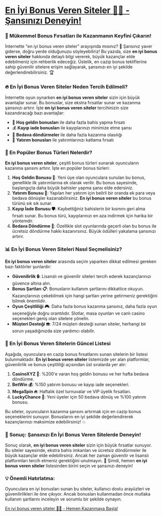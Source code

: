 # [En İyi Bonus Veren Siteler 🎰🤑 - Şansınızı Deneyin!](https://casinotr.link/gWCRZ4)

### 🎯 Mükemmel Bonus Fırsatları ile Kazanmanın Keyfini Çıkarın!

İnternette "en iyi bonus veren siteler" arayışında mısınız? 🎲 Şansınız yaver giderse, doğru yerde olduğunuzu söyleyebiliriz! Bu yazıda, size **en iyi bonus veren siteler** hakkında detaylı bilgi vererek, büyük kazançlar elde edebilmeniz için rehberlik edeceğiz. Üstelik, en cazip bonus tekliflerine sahip güvenilir sitelere erişim sağlayarak, şansınızı en iyi şekilde değerlendirebilirsiniz. 🏆

### 🔥 En İyi Bonus Veren Siteler Neden Tercih Edilmeli?

İnternette oyun oynarken **en iyi bonus veren siteler** sizin için büyük avantajlar sunar. Bu bonuslar, size ekstra fırsatlar sunar ve kazanma şansınızı artırır. İşte **en iyi bonus veren siteler** tercihinizin size kazandıracağı bazı avantajlar:

- 🤑 **Hoş geldin bonusları** ile daha fazla bahis yapma fırsatı
- 💰 **Kayıp iade bonusları** ile kayıplarınızı minimize etme şansı
- 🎁 **Bedava döndürmeler** ile daha fazla kazanma olasılığı
- 🔄 **Yatırım bonusları** ile yatırımlarınızı katlama fırsatı

### 🎲 En Popüler Bonus Türleri Nelerdir?

**En iyi bonus veren siteler**, çeşitli bonus türleri sunarak oyuncuların kazanma şansını artırır. İşte en popüler bonus türleri:

1. **Hoş Geldin Bonusu 🥳**: Yeni üye olan oyunculara sunulan bu bonus, genellikle ilk yatırımlarına ek olarak verilir. Bu bonus sayesinde, başlangıçta daha büyük bahisler yapma şansı elde edersiniz.
2. **Yatırım Bonusu 💸**: Yapılan her yatırım için belirli bir oranda ek para veya bedava dönüşler kazanabilirsiniz. **En iyi bonus veren siteler** bu bonus türünü sık sık sunar.
3. **Kayıp İade Bonusu 🛡️**: Kaybettiğiniz bahislerin bir kısmını geri alma fırsatı sunar. Bu bonus türü, kayıplarınızı en aza indirmek için harika bir yöntemdir.
4. **Bedava Döndürme 🎡**: Özellikle slot oyunlarında geçerli olan bu bonus ile ücretsiz döndürme hakkı kazanırsınız. Büyük ödülleri yakalama şansınızı artırır.

### 📊 En İyi Bonus Veren Siteleri Nasıl Seçmelisiniz?

**En iyi bonus veren siteler** arasında seçim yaparken dikkat edilmesi gereken bazı faktörler şunlardır:

- **Güvenilirlik 🔒**: Lisanslı ve güvenilir siteleri tercih ederek kazançlarınızı güvence altına alın.
- **Bonus Şartları 📋**: Bonusların kullanım şartlarını dikkatlice okuyun. Kazançlarınızı çekebilmek için hangi şartları yerine getirmeniz gerektiğini bilmek önemlidir.
- **Oyun Çeşitliliği 🎮**: Daha fazla bonus kazanma şansınız, daha fazla oyun seçeneğiyle doğru orantılıdır. Slotlar, masa oyunları ve canlı casino seçenekleri geniş olan sitelere yönelin.
- **Müşteri Desteği ☎️**: 7/24 müşteri desteği sunan siteler, herhangi bir sorun yaşadığınızda size yardımcı olabilir.

### 🔄 En İyi Bonus Veren Sitelerin Güncel Listesi

Aşağıda, oyunculara en cazip bonus fırsatlarını sunan sitelerin bir listesi bulunmaktadır. **En iyi bonus veren siteler** listemizde yer alan platformlar, güvenilirlik ve bonus çeşitliliği açısından üst sıralarda yer alır:

1. **CasinoXYZ 🎰**: %200'e varan hoş geldin bonusu ve her hafta bedava döndürme.
2. **BetWin 💰**: %150 yatırım bonusu ve kayıp iade seçenekleri.
3. **MegaSpin 🔥**: Haftalık özel turnuvalar ve VIP üyelik fırsatları.
4. **LuckyChance 🎡**: Yeni üyeler için 50 bedava dönüş ve %100 yatırım bonusu.

Bu siteler, oyuncuların kazanma şansını artırmak için en cazip bonus seçeneklerini sunuyor. Bonuslarını en iyi şekilde değerlendirerek kazançlarınızı maksimize edebilirsiniz! 💥

### 🎉 Sonuç: Şansınızı En İyi Bonus Veren Sitelerde Deneyin!

Sonuç olarak, **en iyi bonus veren siteler** sizin için büyük fırsatlar sunuyor. Bu siteler sayesinde, ekstra bahis imkanları ve ücretsiz döndürmeler ile büyük kazançlar elde edebilirsiniz. Ancak her zaman güvenilir ve lisanslı platformları tercih etmeniz gerektiğini unutmayın. 🏅 Şimdi, hemen **en iyi bonus veren siteler** listesinden birini seçin ve şansınızı deneyin!

### 💡 Önemli Hatırlatma:

Oyunculara en iyi bonusları sunan bu siteler, kullanıcı dostu arayüzleri ve güvenilirlikleri ile öne çıkıyor. Ancak bonusları kullanmadan önce mutlaka kullanım şartlarını inceleyin ve sorumlu bir şekilde oynayın.

[En iyi bonus veren siteler 🎰🤑 - Hemen Kazanmaya Başla!](https://casinotr.link/gWCRZ4)
